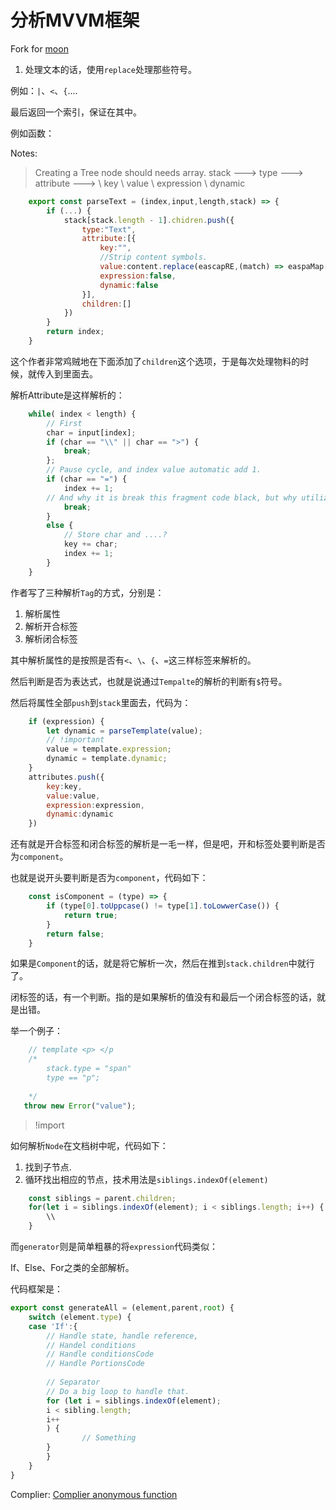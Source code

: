 # 分析MVVM框架

Fork for [moon](https://github.com/kbrsh/moon)


1. 处理文本的话，使用`replace`处理那些符号。

例如：`|`、`<`、`{`....

最后返回一个索引，保证在其中。

例如函数：

Notes:

> Creating a Tree node should needs array.
> stack ---> 
>       type ---> 
>              attribute --->
>              \ key
>              \ value
>              \ expression
>              \ dynamic


```js
    export const parseText = (index,input,length,stack) => {
        if (...) {
            stack[stack.length - 1].chidren.push({
                type:"Text",
                attribute:[{
                    key:"",
                    //Strip content symbols.
                    value:content.replace(eascapRE,(match) => easpaMap[math]),
                    expression:false,
                    dynamic:false
                }],
                children:[]
            })
        }
        return index;
    }
```

这个作者非常鸡贼地在下面添加了`children`这个选项，于是每次处理物料的时候，就传入到里面去。

解析Attribute是这样解析的：

```js
    while( index < length) {
        // First 
        char = input[index];
        if (char == "\\" || char == ">") {
            break;
        };
        // Pause cycle, and index value automatic add 1. 
        if (char == "=") {
            index += 1;
        // And why it is break this fragment code black, but why utilize continue keyword to skip   tokens?
            break;
        }
        else {
            // Store char and ....?
            key += char;
            index += 1;
        }
    }
```

<!-- Let us reproduce it again -->

作者写了三种解析`Tag`的方式，分别是：

1. 解析属性
2. 解析开合标签
3. 解析闭合标签

其中解析属性的是按照是否有`<`、`\`、`{`、`=`这三样标签来解析的。

然后判断是否为表达式，也就是说通过`Tempalte`的解析的判断有`$`符号。

然后将属性全部`push`到`stack`里面去，代码为：

```js
    if (expression) {
        let dynamic = parseTemplate(value);
        // !important
        value = template.expression;
        dynamic = template.dynamic;
    }
    attributes.push({
        key:key,
        value:value,
        expression:expression,
        dynamic:dynamic
    })
```

还有就是开合标签和闭合标签的解析是一毛一样，但是吧，开和标签处要判断是否为`component`。

也就是说开头要判断是否为`component`，代码如下：

```js
    const isComponent = (type) => {
        if (type[0].toUppcase() != type[1].toLowwerCase()) {
            return true;
        }
        return false;
    }
```

如果是`Component`的话，就是将它解析一次，然后在推到`stack.children`中就行了。


闭标签的话，有一个判断。指的是如果解析的值没有和最后一个闭合标签的话，就是出错。

举一个例子：

```js
    // template <p> </p
    /* 
        stack.type = "span"
        type == "p";
        
    */
   throw new Error("value");
```
 

> !import

如何解析`Node`在文档树中呢，代码如下：

1. 找到子节点.
2. 循环找出相应的节点，技术用法是`siblings.indexOf(element)`

```js
    const siblings = parent.children;
    for(let i = siblings.indexOf(element); i < siblings.length; i++) {
        \\
    }
 ```

而`generator`则是简单粗暴的将`expression`代码类似：

If、Else、For之类的全部解析。

代码框架是：

```js
export const generateAll = (element,parent,root) {
    switch (element.type) {
    case 'If':{
        // Handle state, handle reference,
        // Handel conditions
        // Handle conditionsCode
        // Handle PortionsCode 
        
        // Separator
        // Do a big loop to handle that.
        for (let i = siblings.indexOf(element);
        i < sibling.length;
        i++
        ) {
                // Something
        }
        }
    }
}
```



Complier: [Complier anonymous function](https://github.com/annder/AnalysisMVVM/blob/master/Complier.md)
